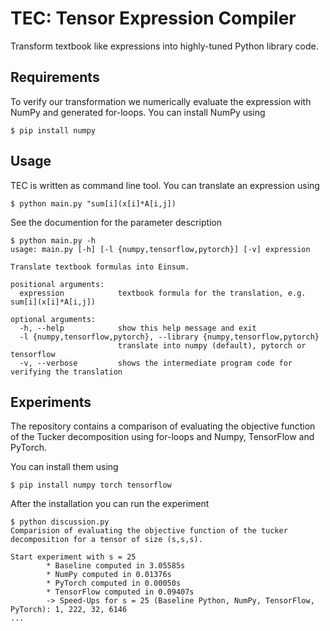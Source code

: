 # TEC: Tensor Expression Compiler

Transform textbook like expressions into highly-tuned Python library code.

## Requirements
To verify our transformation we numerically evaluate the expression with NumPy and generated for-loops. You can install NumPy using
```
$ pip install numpy
``` 

## Usage
TEC is written as command line tool. You can translate an expression using
```
$ python main.py "sum[i](x[i]*A[i,j])
```

See the documention for the parameter description
```
$ python main.py -h
usage: main.py [-h] [-l {numpy,tensorflow,pytorch}] [-v] expression

Translate textbook formulas into Einsum.

positional arguments:
  expression            textbook formula for the translation, e.g. sum[i](x[i]*A[i,j])

optional arguments:
  -h, --help            show this help message and exit
  -l {numpy,tensorflow,pytorch}, --library {numpy,tensorflow,pytorch}
                        translate into numpy (default), pytorch or tensorflow
  -v, --verbose         shows the intermediate program code for verifying the translation
```

## Experiments
The repository contains a comparison of evaluating the objective function of the Tucker decomposition using for-loops and Numpy, TensorFlow and PyTorch.

You can install them using
```
$ pip install numpy torch tensorflow
```

After the installation you can run the experiment

```
$ python discussion.py
Comparision of evaluating the objective function of the tucker decomposition for a tensor of size (s,s,s).

Start experiment with s = 25
        * Baseline computed in 3.05585s
        * NumPy computed in 0.01376s
        * PyTorch computed in 0.00050s
        * TensorFlow computed in 0.09407s
        -> Speed-Ups for s = 25 (Baseline Python, NumPy, TensorFlow, PyTorch): 1, 222, 32, 6146
...
```
